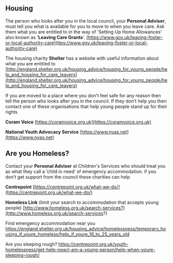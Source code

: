 ## Housing

The person who looks after you in the local council, your **Personal Adviser**, must tell you what is available for you to move to when you leave care. Ask them what you are entitled to in the way of  'Setting Up Home Allowances' also known as '**Leaving Care Grants**'.
[https://www.gov.uk/leaving-foster-or-local-authority-care](ttps://www.gov.uk/leaving-foster-or-local-authority-care)

The housing charity **Shelter** has a website with useful information about what you are entitled to
[http://england.shelter.org.uk/housing_advice/housing_for_young_people/help_and_housing_for_care_leavers](http://england.shelter.org.uk/housing_advice/housing_for_young_people/help_and_housing_for_care_leavers)

If you are moved to a place where you don’t feel safe for any reason then tell the person who looks after you in the council. If they don’t help you then contact one of these organisations that help young people stand up for their rights

**Coram Voice** [https://coramvoice.org.uk](https://coramvoice.org.uk)

**National Youth Advocacy Service** [https://www.nyas.net](https://www.nyas.net)

## Are you Homeless?

Contact your **Personal Adviser** at Children's Services who should treat you as what they call a ‘child in need’ of emergency accommodation. if you don’t get support from the council these charities can help

**Centrepoint** [https://centrepoint.org.uk/what-we-do/](https://centrepoint.org.uk/what-we-do/)

**Homeless Link** (limit your search to accommodation that accepts young people)
[http://www.homeless.org.uk/search-services?](http://www.homeless.org.uk/search-services?)


Find emergency accommodation near you
https://england.shelter.org.uk/housing_advice/homelessness/temporary_housing_if_youre_homeless/help_if_youre_16_to_25_years_old

Are you sleeping rough?
https://centrepoint.org.uk/youth-homelessness/get-help-now/i-am-a-young-person/help-when-youre-sleeping-rough/
